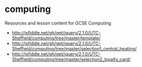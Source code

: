 computing
=========

Resources and lesson content for GCSE Computing


* http://jsfiddle.net/gh/get/jquery/2.1.0/UTC-Sheffield/computing/tree/master/template/
* http://jsfiddle.net/gh/get/jquery/2.1.0/UTC-Sheffield/computing/tree/master/selection1_central_heating/
* http://jsfiddle.net/gh/get/jquery/2.1.0/UTC-Sheffield/computing/tree/master/selection2_loyalty_card/
